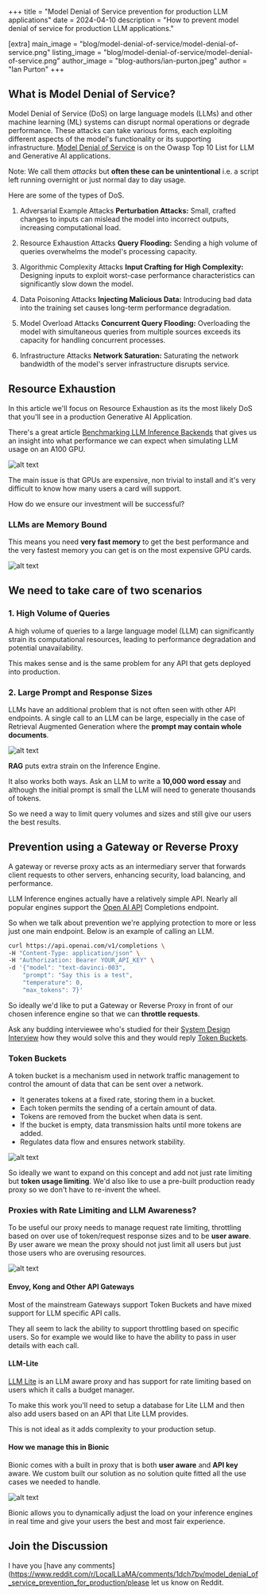 +++
title = "Model Denial of Service prevention for  production LLM applications"
date = 2024-04-10
description = "How to prevent model denial of service for production LLM applications."

[extra]
main_image = "blog/model-denial-of-service/model-denial-of-service.png"
listing_image = "blog/model-denial-of-service/model-denial-of-service.png"
author_image = "blog-authors/ian-purton.jpeg"
author = "Ian Purton"
+++

## What is Model Denial of Service?

Model Denial of Service (DoS) on large language models (LLMs) and other machine learning (ML) systems can disrupt normal operations or degrade performance. These attacks can take various forms, each exploiting different aspects of the model's functionality or its supporting infrastructure. [Model Denial of Service](https://genai.owasp.org/llmrisk/llm04-model-denial-of-service/) is on the Owasp Top 10 List for LLM and Generative AI applications.

Note: We call them *attacks* but **often these can be unintentional** i.e. a script left running overnight or just normal day to day usage.

Here are some of the types of DoS. 

1. Adversarial Example Attacks
**Perturbation Attacks:** Small, crafted changes to inputs can mislead the model into incorrect outputs, increasing computational load.

2. Resource Exhaustion Attacks
**Query Flooding:** Sending a high volume of queries overwhelms the model's processing capacity.

3. Algorithmic Complexity Attacks
**Input Crafting for High Complexity:** Designing inputs to exploit worst-case performance characteristics can significantly slow down the model.

4. Data Poisoning Attacks
**Injecting Malicious Data:** Introducing bad data into the training set causes long-term performance degradation.

5. Model Overload Attacks
**Concurrent Query Flooding:** Overloading the model with simultaneous queries from multiple sources exceeds its capacity for handling concurrent processes.

6. Infrastructure Attacks
**Network Saturation:** Saturating the network bandwidth of the model's server infrastructure disrupts service.

## Resource Exhaustion

In this article we'll focus on Resource Exhaustion as its the most likely DoS that you'll see in a production Generative AI Application.

There's a great article [Benchmarking LLM Inference Backends](https://www.bentoml.com/blog/benchmarking-llm-inference-backends) that gives us an insight into what performance we can expect when simulating LLM usage on an A100 GPU.

![alt text](nvidia-a100-80gb.jpg "Nvidia A100")

The main issue is that GPUs are expensive, non trivial to install and it's very difficult to know how many users a card will support.

How do we ensure our investment will be successful?

### LLMs are Memory Bound

This means you need **very fast memory** to get the best performance and the very fastest memory you can get is on the most expensive GPU cards.

![alt text](llama3_70b_performance.png "LLM Performance and Rate Limiting")

## We need to take care of two scenarios

### 1. High Volume of Queries

A high volume of queries to a large language model (LLM) can significantly strain its computational resources, leading to performance degradation and potential unavailability. 

This makes sense and is the same problem for any API that gets deployed into production.

### 2. Large Prompt and Response Sizes

LLMs have an additional problem that is not often seen with other API endpoints. A single call to an LLM can be large, especially in the case of Retrieval Augmented Generation where the **prompt may contain whole documents**.

![alt text](rag-arch.png "RAG Architecturey")

**RAG** puts extra strain on the Inference Engine.

It also works both ways. Ask an LLM to write a __10,000 word essay__ and although the initial prompt is small the LLM will need to generate thousands of tokens.

So we need a way to limit query volumes and sizes and still give our users the best results.

## Prevention using a Gateway or Reverse Proxy

A gateway or reverse proxy acts as an intermediary server that forwards client requests to other servers, enhancing security, load balancing, and performance.

LLM Inference engines actually have a relatively simple API. Nearly all popular engines support the [Open AI API](https://platform.openai.com/docs/api-reference/completions) Completions endpoint.

So when we talk about prevention we're applying protection to more or less just one main endpoint. Below is an example of calling an LLM.

```sh
curl https://api.openai.com/v1/completions \
-H "Content-Type: application/json" \
-H "Authorization: Bearer YOUR_API_KEY" \
-d '{"model": "text-davinci-003", 
    "prompt": "Say this is a test", 
    "temperature": 0, 
    "max_tokens": 7}'
```

So ideally we'd like to put a Gateway or Reverse Proxy in front of our chosen inference engine so that we can **throttle requests**.

Ask any budding interviewee who's studied for their [System Design Interview](https://interviewing.io/guides/system-design-interview) how they would solve this and they would reply [Token Buckets](https://en.wikipedia.org/wiki/Token_bucket).

### Token Buckets

A token bucket is a mechanism used in network traffic management to control the amount of data that can be sent over a network.

- It generates tokens at a fixed rate, storing them in a bucket.
- Each token permits the sending of a certain amount of data.
- Tokens are removed from the bucket when data is sent.
- If the bucket is empty, data transmission halts until more tokens are added.
- Regulates data flow and ensures network stability.

![alt text](token-bucket.webp "Token Buckets")

So ideally we want to expand on this concept and add not just rate limiting but **token usage limiting**. We'd also like to use a pre-built production ready proxy so we don't have to re-invent the wheel.

### Proxies with Rate Limiting and LLM Awareness?

To be useful our proxy needs to manage request rate limiting, throttling based on over use of token/request response sizes and to be **user aware**. By user aware we mean the proxy should not just limit all users but just those users who are overusing resources.

![alt text](rate-limiter.jpeg "Rate Limiting")

#### Envoy, Kong and Other API Gateways

Most of the mainstream Gateways support Token Buckets and have mixed support for LLM specific API calls.

They all seem to lack the ability to support throttling based on specific users. So for example we would like to have the ability to pass in user details with each call.

#### LLM-Lite

[LLM Lite](https://www.litellm.ai) is an LLM aware proxy and has support for rate limiting based on users which it calls a budget manager.

To make this work you'll need to setup a database for Lite LLM and then also add users based on an API that Lite LLM provides.

This is not ideal as it adds complexity to your production setup.

#### How we manage this in Bionic

Bionic comes with a built in proxy that is both **user aware** and **API key** aware. We custom built our solution as no solution quite fitted all the use cases we needed to handle.

![alt text](bionic-limits.png "Bionic Token Limits")

Bionic allows you to dynamically adjust the load on your inference engines in real time and give your users the best and most fair experience.

## Join the Discussion

I have you [have any comments](https://www.reddit.com/r/LocalLLaMA/comments/1dch7bv/model_denial_of_service_prevention_for_production/please let us know on Reddit.